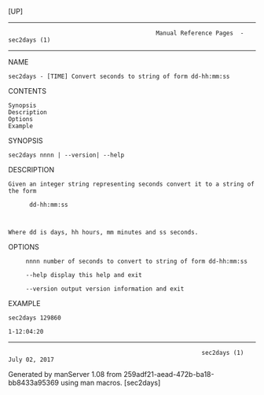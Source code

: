 [UP]

-----------------------------------------------------------------------------------------------------------------------------------
                                              Manual Reference Pages  - sec2days (1)
-----------------------------------------------------------------------------------------------------------------------------------
                                                                 
NAME

    sec2days - [TIME] Convert seconds to string of form dd-hh:mm:ss

CONTENTS

    Synopsis
    Description
    Options
    Example

SYNOPSIS

    sec2days nnnn | --version| --help

DESCRIPTION

    Given an integer string representing seconds convert it to a string of the form

          dd-hh:mm:ss



    Where dd is days, hh hours, mm minutes and ss seconds.

OPTIONS

         nnnn number of seconds to convert to string of form dd-hh:mm:ss

         --help display this help and exit

         --version output version information and exit

EXAMPLE

    sec2days 129860

    1-12:04:20

-----------------------------------------------------------------------------------------------------------------------------------

                                                           sec2days (1)                                               July 02, 2017

Generated by manServer 1.08 from 259adf21-aead-472b-ba18-bb8433a95369 using man macros.
                                                            [sec2days]

